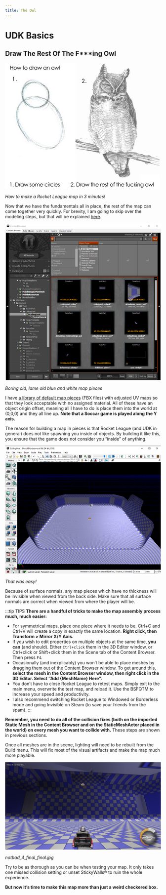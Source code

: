 ```yaml
---
title: The Owl
---
```

# UDK Basics

## Draw The Rest Of The F***ing Owl

![alt text](../../.vuepress/public/images/image89.png)

*How to make a Rocket League map in 3 minutes!*

Now that we have the fundamentals all in place, the rest of the map can come together very quickly. For brevity, I am going to skip over the modeling steps, but that will be explained [here](../modeling).

![alt text](../../.vuepress/public/images/image209.png)

*Boring old, lame old blue and white map pieces*

I have [a library of default map pieces](../menu/downloads.html#default-map-pieces) (FBX files) with adjusted UV maps so that they look acceptable with no assigned material. All of these have an object origin offset, meaning all I have to do is place them into the world at (0,0,0) and they all line up. **Note that a Soccar game is played along the Y axis.**

The reason for building a map in pieces is that Rocket League (and UDK in general) does not like spawning you inside of objects. By building it like this, you ensure that the game does not consider you “inside” of anything.

![alt text](../../.vuepress/public/images/image109.png)

*That was easy!*

Because of surface normals, any map pieces which have no thickness will be invisible when viewed from the back side. Make sure that all surface normals are correct when viewed from where the player will be.

:::tip TIPS 
**There are a handful of tricks to make the map assembly process much, much easier:**
* For symmetrical maps, place one piece where it needs to be. Ctrl+C and Ctrl+V will create a copy in exactly the same location. **Right click, then Transform > Mirror X/Y Axis.**
* If you wish to edit properties on multiple objects at the same time, **you can** (and should). Either `Ctrl+click` them in the 3D Editor window, or Ctrl+click or Shift+click them in the Scene tab of the Content Browser. Then press `F4`.
* Occasionally (and inexplicably) you won’t be able to place meshes by dragging them out of the Content Browser window. To get around this, **select the mesh in the Content Browser window, then right click in the 3D Editor. Select “Add {MeshName} Here”.**
* You don’t have to close Rocket League to retest maps. Simply exit to the main menu, overwrite the test map, and reload it. Use the BSFQTM to increase your speed and productivity.
* I also recommend switching Rocket League to Windowed or Borderless mode and going Invisible on Steam (to save your friends from the spam).
:::

**Remember, you need to do all of the collision fixes (both on the imported Static Mesh in the Content Browser and on the StaticMeshActor placed in the world) on every mesh you want to collide with.** These steps are shown in previous sections.

Once all meshes are in the scene, lighting will need to be rebuilt from the Build menu. This will fix most of the visual artifacts and make the map much more playable.

![alt text](../../.vuepress/public/images/image174.jpg)

*notbad_4_final_final.jpg*

Try to be as thorough as you can be when testing your map. It only takes one missed collision setting or unset StickyWalls® to ruin the whole experience.

**But now it’s time to make this map more than just a weird checkered box.**